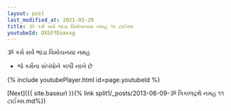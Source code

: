 ```yaml
---
layout: post
last_modified_at: 2021-03-29
title: ૐ કર્મ સર્વ ભાંડા વિમોચનયા નમહ ૧૧ ટાઈમ્સ
youtubeId: DXSFfDimxxg
---
```

 
 
 ૐ કર્મ સર્વ ભાંડા વિમોચનયા નમહ  
 
 -  જે કર્મના સંબંધોને કાપી નાખે છે 
 
  
 
  
 
 
 
 
 
 


{% include youtubePlayer.html id=page.youtubeId %}
 
[Next]({{ site.baseurl }}{% link  split1/_posts/2013-06-09-ૐ ત્રિકાલદ્રથે નમહ ૧૧ ટાઈમ્સ.md%})
 
